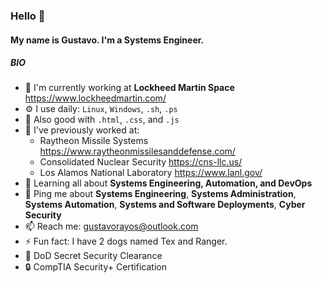 ### Hello 👋

#### My name is Gustavo. I'm a Systems Engineer.

##### BIO

- 🚀 I'm currently working at **Lockheed Martin Space** https://www.lockheedmartin.com/
- ⚙️ I use daily: `Linux`, `Windows`, `.sh`, `.ps`
- 🔗 Also good with `.html`, `.css`, and `.js`
- 👾 I've previously worked at: 
  - Raytheon Missile Systems https://www.raytheonmissilesanddefense.com/
  - Consolidated Nuclear Security https://cns-llc.us/
  - Los Alamos National Laboratory https://www.lanl.gov/
- 🌱 Learning all about **Systems Engineering, Automation, and DevOps**
- 💬 Ping me about **Systems Engineering**, **Systems Administration**, **Systems Automation**, **Systems and Software Deployments**, **Cyber Security**
- 📫 Reach me: gustavorayos@outlook.com
- ⚡️ Fun fact: I have 2 dogs named Tex and Ranger.
- 🔑 DoD Secret Security Clearance
- 🔒 CompTIA Security+ Certification
